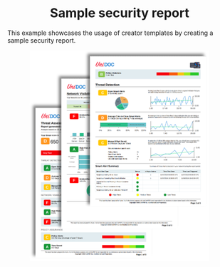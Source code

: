 <h1 align="center">Sample security report</h1>

This example showcases the usage of creator templates by creating a sample
security report.

<p align="center">
    <img src="templates/res/pages.png" alt="sample-security-report-preview" width="80%" />
</p>
